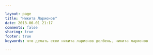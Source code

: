 ```yaml
---

layout: page
title: "Никита Ларионов"
date: 2013-06-01 21:17
comments: false
sharing: true
footer: true
keywords: что делать если никита ларионов долбень, никита ларионов 

---
```


<script src="//about.me/embed/vonoiral?image=0&amp;name=0&amp;headline=0&amp;style=site"></script>
